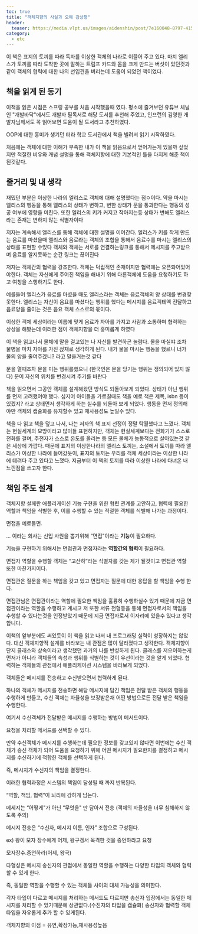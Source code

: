 ```yaml
---
toc: true
title: "객체지향의 사실과 오해 감상평"
header:
  teaser: https://media.vlpt.us/images/aidenshin/post/7e160048-8797-415e-a73a-bf7dc69fbdb5/%E1%84%80%E1%85%A2%E1%86%A8%E1%84%8E%E1%85%A6%E1%84%8C%E1%85%B5%E1%84%92%E1%85%A3%E1%86%BC.png
category:
  - etc
---
```

이 책은 표지의 토끼를 따라 독자를 이상한 객체의 나라로 이끌어 주고 있다. 마치 엘리스가 토끼를 따라 도착한 곳에 말하는 트럼프 카드와 몸을 크게 만드는 버섯이 있던것과 같이 객체의 협력에 대한 나의 선입견을 버리는데 도움이 되었던 책이었다.

## 책을 읽게 된 동기
이책을 읽은 시점은 스프링 공부를 처음 시작했을때 였다. 평소에 즐겨보던 유튜브 체널인 "개발바닥"에서도 개발자 필독서로 해당 도서를 추천해 주었고, 인프런의 김영한 개발자님께서도 꼭 읽어보면 도움이 될 도서라고 추천하였다.

OOP에 대한 흥미가 생기던 터라 학교 도서관에서 책을 빌려서 읽기 시작하였다. 

처음에는 객체에 대한 이해가 부족한 내가 이 책을 읽음으로서 얻어가는게 있을까 싶었지만 
적절한 비유와 개념 설명을 통해 객체지향에 대한 기본적인 틀을 다지게 해준 책이 된것같다.

## 줄거리 및 내 생각

재밌던 부분은 이상한 나라의 엘리스로 객체에 대해 
설명했다는 점ㅇ이다. 약을 마시는 엘리스의 헹동을 통해 엘리스의 상태가 변하고, 변한 상태가 문을 통과한다는 행동의 성공 여부에 영향을 미친다. 또한 엘리스의 키가 커지고 작아지는등 상태가 변해도 엘리스라는 존재는 변하지 않는 식별자이다

저자는 계속해서 앨리스를 통해 객체에 대한 설명을 이어간다. 엘리스가 키를 작게 만드는 음료를 마셨을때 엘리스와 음료라는 객체의 조합을 통해서 음료수를 마시는 엘리스의 상태를 표현할 수있다 객체와 객체는 서로를 연결하는링크를 통해서 메시지를 주고받으며 음료를 알지못하는 순간 링크는 끊어진다

저자는 객체간의 협력을 강조한다. 객체는 덕립적인 존재이지만 협력에는 오픈돠어있어야한다. 객체는 자신에게 주어진 책임을 해내기 위해 다른객체에 도움을 요청하기도 하고 여청을 스행하기도 한다. 

예를들어 엘리스가 음료를 마셨을 때도 엘리스라는 객체는 음료객체의 양 상태를 변경핮 못한다. 엘리스는 자신이 음요를 마셨다는 행위를 했다는 메시지를 음료객테엑 전달하고 음료양을 줄이는 것은 음요 객체 스스로의 몫이다. 

 이상한 객체 세상이라는 이름에 맞게 음료가 자아를 가지고 사람과 소통하며 협력하는 상상을 해봤는데 이러한 점이 객체지향을 더 흥미롭게 하였다

 이 책을 읽고나서 물체에 말을 걸고있는 나 자신를 발견하곤 놀람다. 물을 마실땨 조차 물병을 마치 자아를 가진 젅재로 생각하게 된다. 내가 물을 마시는 행동을 했르니 너가 물의 양을 줄여주겠니? 라고 말을거는것 같다

문을 열때조차 문을 미는 행위를했으니 (한국인은 문을 당기는 행위는 정의되어 있지 않다) 문이 자신의 위치를 변경시켜 주기를 바란다

책을 읽으면서 그공안 객체를 설계해왔던 방식도 되돌아보게 되었다. 상태가 아닌 행위를 먼저 고려했어야 했다. 심지어 아이들을 가르칠때도 책을 예로 책은 제목, isbn 등이 있겠지? 라고 상태먼저 생각하게 하는 실수를 되돌아 보게 되었다. 행동을 먼저 정의해야만 객체의 캡슐화를 유지할수 있고 재사용성도 높일수 있다.

책을 다 읽고 책을 덮고 나서, 나는 저자의 책 표지 선정이 정말 탁월했다고 느꼈다. 객체는 현실세계의 모방이라고 많이들 표현하지만, 객체는 현실세계보다는 전화기가 스스로 전화를 걸며, 주전자가 스스로 온도를 올리는 등 모든 물체가 능동적으로 살아있는것 같은 세상에 가깝다. 때문에 표지의 이상한나라의 엘리스 토끼는, 소설에서 토끼를 따라 엘리스가 이상한 나라에 들어갔듯이, 표지의 토끼는 우리를 객체 세상이라는 이상한 나라에 데려다 주고 있다고 느꼈다. 지금부터 이 책의 토끼를 따라 이상한 나라에 다녀온 내 느낀점을 쓰고자 한다.

## 책임 주도 설계

객체지향 설께란 애플리케이션 기능 구현을 위한 협련 관계를 고안하고, 협력에 필요한 역할과 책임을 식별한 후, 이를 수행할 수 있는 적절한 객체를 식별해 나가는 과정이다.

면접을 예로들면.

... 이라는 회사는 신입 사원을 뽑기위해 “면접"이라는 **기능**이 필요하다.

기능을 구현하기 위해서는 면접관과 면접자라는 **역할간의 협력**이 필요하다.

면접자 역할을 수행할 객체는 “고산하”라는 식별자를 갖는 제가 될것이고 면접관 역할 또한 마찬가지이다.

면접관은 질문을 하는 책임을 갖고 있고 면접자는 질문에 대한 응답을 할 책임을 수행 한다.

면접관님은 면접관이라는 역할에 필요한 책임을 훌륭히 수행하실수 있기 때문에 지금 면접관이라는 역할을 수행하고 계시고 저 또한 서류 전형등을 통해 면접자로서의 책임을 수행할 수 있다는것을 인정받았기 때문에 지금 면접자로서 이자리에 있을수 있다고 생각합니다.

이책의 앞부분에도 써있듯이 이 책을 읽고 나서 내 프로그래밍 실력이 성장하지는 않았다. 대신 객체지향적 설계를 바라보는 내 관점은 많이 달라졌다고 생각한다. 객체지향이 단지 클래스와 상속이라고 생각했던 과거의 나를 반성하게 된다. 클래스를 저으이하는게 먼저가 아니라 객체들의 속성과 행위를 식별하는 것이 우선이라는 것을 알게 되었다. 협력하는 객체들의 관점에서 애플리케이션 시스템을 바라보게 되었다.

객체들은 메시지를 전송하고 수신받으면서 협력하게 된다.

하나의 객체가 메시지를 전송하면 해당 메시지에 담긴 책임은 전달 받은 객체의 행동을 수행하게 만들고, 수신 객체는 자율성을 보장받은채 어떤 방법으로든 전달 받은 책임을 수행한다. 

여기서 수신객체가 전달받은 메시지를 수행하는 방법이 메서드이다.

요청을 처리할 메서드를 선택할 수 있다.

만약 수신객체가 메시지를 수행하는데 필요한 정보를 갖고있지 않다면 이번에는 수신 객체가 송신 객체가 되어 도움을 요청하기 위해 어떤 메시지가 필요한지를 결정하고 메시지를 수신하기에 적합한 객체를 선택하게 된다. 

즉, 메시지가 수신자의 책임을 결정한다.

이러한 협력과정은 시스템의 책임이 달성될 때 까지 반복된다.

“역할, 책임, 협력”이 뇌리에 강하게 남는다.

메세지는 “어떻게"가 아닌 “무엇을" 만 담아서 전송 (객체의 자율성을 너무 침해하지 않도록 주의)

메시지 전송은 “수신자, 메시지 이름, 인자” 조합으로 구성된다.

ex) 왕이 모자 장수에게 어제, 왕구겡서 목격한 것을 증언하라고 요청

모자장수.증언하라(어제, 왕국)

다형성은 메시지 송신자의 관점에서 동일한 역할을 수행하는 다양한 타입의 객체와 협력할 수 있게 한다. 

즉, 동일한 역할을 수행할 수 있는 객체들 사이의 대체 가능성을 의미한다. 

각자 타입이 다르고 메시지를 처리하는 메서드도 다르지만 송신자 입장에서는 동일한 메시지를 처리할 수 있기때문에 상관없다.(수진자의 타입을 캡슐화) 송신자와 협력할 객체 타입을 자유롭게 추가 할 수 있게된다.

객체지향의 이점 = 유연,확장가능,재사용성높음